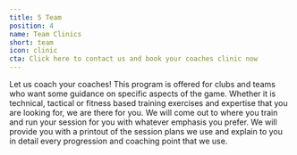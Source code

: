 ```yaml
---
title: 5 Team
position: 4
name: Team Clinics
short: team
icon: clinic
cta: Click here to contact us and book your coaches clinic now
---
```


Let us coach your coaches! This program is offered for clubs and teams who want some guidance on specific aspects of the game. Whether it is technical, tactical or fitness based training exercises and expertise that you are looking for, we are there for you. We will come out to where you train and run your session for you with whatever emphasis you prefer. We will provide you with a printout of the session plans we use and explain to you in detail every progression and coaching point that we use.
